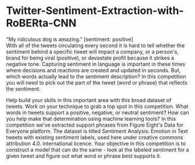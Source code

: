 # Twitter-Sentiment-Extraction-with-RoBERta-CNN
"My ridiculous dog is amazing." [sentiment: positive]  
With all of the tweets circulating every second it is hard to tell whether the sentiment behind a specific tweet will impact a company, or a person's, brand for being viral (positive), or devastate profit because it strikes a negative tone. Capturing sentiment in language is important in these times where decisions and reactions are created and updated in seconds. But, which words actually lead to the sentiment description? In this competition you will need to pick out the part of the tweet (word or phrase) that reflects the sentiment.  

Help build your skills in this important area with this broad dataset of tweets. Work on your technique to grab a top spot in this competition. What words in tweets support a positive, negative, or neutral sentiment? How can you help make that determination using machine learning tools?  In this competition we've extracted support phrases from Figure Eight's Data for Everyone platform. The dataset is titled Sentiment Analysis: Emotion in Text tweets with existing sentiment labels, used here under creative commons attribution 4.0. international licence. Your objective in this competition is to construct a model that can do the same - look at the labeled sentiment for a given tweet and figure out what word or phrase best supports it.
